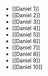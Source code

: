 - [[Daniel 1]]
- [[Daniel 2]]
- [[Daniel 3]]
- [[Daniel 4]]
- [[Daniel 5]]
- [[Daniel 6]]
- [[Daniel 7]]
- [[Daniel 8]]
- [[Daniel 9]]
- [[Daniel 10]]